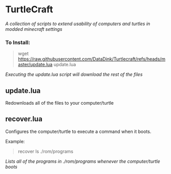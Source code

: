 # TurtleCraft
*A collection of scripts to extend usability of computers and turtles in modded minecraft settings*

### To Install:

> wget https://raw.githubusercontent.com/DataDink/Turtlecraft/refs/heads/master/update.lua update.lua

*Executing the update.lua script will download the rest of the files*

## update.lua

Redownloads all of the files to your computer/turtle

## recover.lua

Configures the computer/turtle to execute a command when it boots.

Example: 
> recover ls ./rom/programs

*Lists all of the programs in ./rom/programs whenever the computer/turtle boots*
